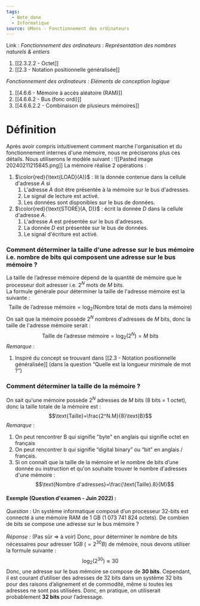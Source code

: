 ```yaml
---
tags:
  - Note_done
  - Informatique
source: UMons - Fonctionnement des ordinateurs
---
```


Link :
_Fonctionnement des ordinateurs : Représentation des nombres naturels & entiers_
1. [[2.3.2.2 - Octet]]
2. [[2.3 - Notation positionnelle généralisée]]

_Fonctionnement des ordinateurs : Eléments de conception logique_
1. [[4.6.6 - Mémoire à accès aléatoire (RAM)]]
1. [[4.6.6.2 - Bus (fonc ordi)]]
1. [[4.6.6.2.2 - Combinaison de plusieurs mémoires]]

# Définition
Après avoir compris intuitivement comment marche l'organisation et du fonctionnement internes d'une mémoire, nous ne préciserons plus ces détails. Nous utiliserons le modèle suivant : ![[Pasted image 20240211215845.png]]
La mémoire réalise 2 opérations :
1. $\color{red}{\text{LOAD}(A)}$ : lit la donnée contenue dans la cellule d'adresse $A$ si 
	1. L'adresse $A$ doit être présentée à la mémoire sur le bus d'adresses. 
	2. Le signal de lecture est activé. 
	3. Les données sont disponibles sur le bus de données.
2. $\color{red}{\text{STORE}(A, D)}$ : écrit la donnée $D$ dans la cellule d'adresse $A$.
	1. L'adresse $A$ est présentée sur le bus d'adresses.
	2. La donnée $D$ est présentée sur le bus de données.
	3. Le signal d'écriture est activé.


### Comment déterminer la taille d'une adresse sur le bus mémoire i.e. nombre de bits qui composent une adresse sur le bus mémoire ?
La taille de l’adresse mémoire dépend de la quantité de mémoire que le processeur doit adresser i.e. $2^{N}$ mots de $M$ bits.
\
La formule générale pour déterminer la taille de l'adresse mémoire est la suivante : 
$$\text{Taille de l'adresse mémoire} = \log_{2}(\text{Nombre total de mots dans la mémoire})
$$ 
On sait que la mémoire possède $2^N$ nombres d'adresses de $M$ bits, donc la taille de l'adresse mémoire serait : $$\text{Taille de l'adresse mémoire} = \log_{2}(2^N) = M \text{ bits}$$ 
_Remarque_ : 
1. Inspiré du concept se trouvant dans [[2.3 - Notation positionnelle généralisée]] (dans la question “Quelle est la longueur minimale de mot ?”)
### Comment déterminer la taille de la mémoire ?
On sait qu'une mémoire possède $2^{N}$ adresses de $M$ bits (8 bits = 1 octet), donc la taille totale de la mémoire est : $$\text{Taille}=\frac{2^N.M}{8}\text{B}$$
_Remarque_ :
1. On peut rencontrer $\text{B}$ qui signifie "byte" en anglais qui signifie octet en français
2. On peut rencontrer $\text{b}$ qui signifie “digital binary” ou “bit” en anglais / français.
3. Si on connaît que la taille de la mémoire et le nombre de bits d’une donnée ou instruction et qu'on souhaite trouver le nombre d'adresses d'une mémoire : $$\text{Nombre d'adresses}=\frac{\text{Taille}.8}{M}$$

#### Exemple (Question d'examen - Juin 2022) : 
_Question_ : Un système informatique composé d’un processeur 32-bits est connecté à une mémoire RAM de 1 GB (1 073 741 824 octets). De combien de bits se compose une adresse sur le bus mémoire ?
\
\
_Réponse_ : (Pas sûr $\Rightarrow$ à voir)
Donc, pour déterminer le nombre de bits nécessaires pour adresser $1GB\ (=2^{30}B)$ de mémoire, nous devons utiliser la formule suivante : $$\log_2​(2^{30})≈30$$
Donc, une adresse sur le bus mémoire se compose de **30 bits**. Cependant, il est courant d’utiliser des adresses de 32 bits dans un système 32 bits pour des raisons d’alignement et de commodité, même si toutes les adresses ne sont pas utilisées. Donc, en pratique, on utiliserait probablement **32 bits** pour l’adressage.
